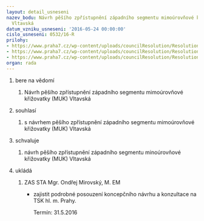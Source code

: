 ```yaml
---
layout: detail_usneseni
nazev_bodu: Návrh pěšího zpřístupnění západního segmentu mimoúrovňové křižovatky (MUK)
  Vltavská
datum_vzniku_usneseni: '2016-05-24 00:00:00'
cislo_usneseni: 0532/16-R
prilohy:
- https://www.praha7.cz/wp-content/uploads/councilResolution/Resolutions/27754/export/Duvodova_zprava1135~63715.docx
- https://www.praha7.cz/wp-content/uploads/councilResolution/Resolutions/27754/export/schema~63714.jpg
- https://www.praha7.cz/wp-content/uploads/councilResolution/Resolutions/27754/export/export~298623.pdf
organ: rada
---
```

<ol class="urzList_view" id="urzList">
<li class="urzClass1" id=""><span name="1">bere na vědomí</span>
<ol class="urzOlClass">
<li class="urzClass2" style="TEXT-ALIGN: left" id=""><span><p>Návrh&nbsp;pěšího zpřístupnění západního segmentu mimoúrovňové křižovatky (MUK) Vltavská</p></span></li></ol></li>
<li class="urzClass1" id=""><span name="26">souhlasí</span>
<ol class="urzOlClass">
<li class="urzClass2" style="TEXT-ALIGN: left" id=""><span><p>s návrhem&nbsp;pěšího zpřístupnění západního segmentu mimoúrovňové křižovatky (MUK) Vltavská</p></span></li></ol></li>
<li class="urzClass1" id=""><span name="24">schvaluje</span>
<ol class="urzOlClass">
<li class="urzClass2" style="TEXT-ALIGN: left" id=""><span><p>návrh&nbsp;pěšího zpřístupnění západního segmentu minoúrovňové křižovatky (MUK) Vltavská</p></span></li></ol></li><li class="urzClass1" id="urzUkoly"><span name="1">ukládá</span><ol class="urzOlClass"><li class="urzClass2"><span><p>ZAS STA Mgr. Ondřej Mirovský, M. EM</p></span><ul class="urzUlClass"><li class="urzClass3"><span><p>zajistit podrobné posouzení koncepčního návrhu a konzultace na TSK hl. m. Prahy.</p></span><span class="urzUkolTermin">  Termín:&nbsp;31.5.2016</span></li></ul></li></ol></li>
</ol>